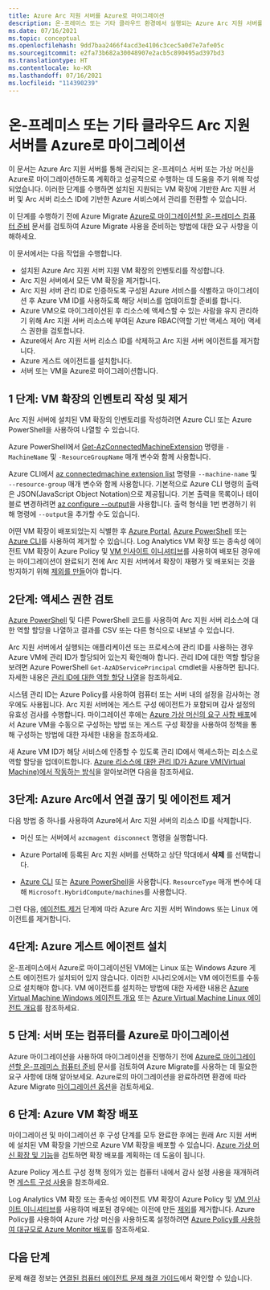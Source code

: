 ```yaml
---
title: Azure Arc 지원 서버를 Azure로 마이그레이션
description: 온-프레미스 또는 기타 클라우드 환경에서 실행되는 Azure Arc 지원 서버를 Azure로 마이그레이션하는 방법에 대해 알아봅니다.
ms.date: 07/16/2021
ms.topic: conceptual
ms.openlocfilehash: 9dd7baa2466f4acd3e4106c3cec5a0d7e7afe05c
ms.sourcegitcommit: e2fa73b682a30048907e2acb5c890495ad397bd3
ms.translationtype: HT
ms.contentlocale: ko-KR
ms.lasthandoff: 07/16/2021
ms.locfileid: "114390239"
---
```

# <a name="migrate-your-on-premises-or-other-cloud-arc-enabled-server-to-azure"></a>온-프레미스 또는 기타 클라우드 Arc 지원 서버를 Azure로 마이그레이션

이 문서는 Azure Arc 지원 서버를 통해 관리되는 온-프레미스 서버 또는 가상 머신을 Azure로 마이그레이션하도록 계획하고 성공적으로 수행하는 데 도움을 주기 위해 작성되었습니다. 이러한 단계를 수행하면 설치된 지원되는 VM 확장에 기반한 Arc 지원 서버 및 Arc 서버 리소스 ID에 기반한 Azure 서비스에서 관리를 전환할 수 있습니다.

이 단계를 수행하기 전에 Azure Migrate [Azure로 마이그레이션할 온-프레미스 컴퓨터 준비](../../migrate/prepare-for-migration.md) 문서를 검토하여 Azure Migrate 사용을 준비하는 방법에 대한 요구 사항을 이해하세요.

이 문서에서는 다음 작업을 수행합니다.

* 설치된 Azure Arc 지원 서버 지원 VM 확장의 인벤토리를 작성합니다.
* Arc 지원 서버에서 모든 VM 확장을 제거합니다.
* Arc 지원 서버 관리 ID로 인증하도록 구성된 Azure 서비스를 식별하고 마이그레이션 후 Azure VM ID를 사용하도록 해당 서비스를 업데이트할 준비를 합니다.
* Azure VM으로 마이그레이션된 후 리소스에 액세스할 수 있는 사람을 유지 관리하기 위해 Arc 지원 서버 리소스에 부여된 Azure RBAC(역할 기반 액세스 제어) 액세스 권한을 검토합니다. 
* Azure에서 Arc 지원 서버 리소스 ID를 삭제하고 Arc 지원 서버 에이전트를 제거합니다.
* Azure 게스트 에이전트를 설치합니다.
* 서버 또는 VM을 Azure로 마이그레이션합니다.

## <a name="step-1-inventory-and-remove-vm-extensions"></a>1 단계: VM 확장의 인벤토리 작성 및 제거

Arc 지원 서버에 설치된 VM 확장의 인벤토리를 작성하려면 Azure CLI 또는 Azure PowerShell을 사용하여 나열할 수 있습니다.

Azure PowerShell에서 [Get-AzConnectedMachineExtension](/powershell/module/az.connectedmachine/get-azconnectedmachineextension) 명령을 `-MachineName` 및 `-ResourceGroupName` 매개 변수와 함께 사용합니다.

Azure CLI에서 [az connectedmachine extension list](/cli/azure/ext/connectedmachine/connectedmachine/extension#ext_connectedmachine_az_connectedmachine_extension_list) 명령을 `--machine-name` 및 `--resource-group` 매개 변수와 함께 사용합니다. 기본적으로 Azure CLI 명령의 출력은 JSON(JavaScript Object Notation)으로 제공됩니다. 기본 출력을 목록이나 테이블로 변경하려면 [az configure --output](/cli/azure/reference-index)을 사용합니다. 출력 형식을 1번 변경하기 위해 명령에 `--output`을 추가할 수도 있습니다.

어떤 VM 확장이 배포되었는지 식별한 후 [Azure Portal](manage-vm-extensions-portal.md), [Azure PowerShell](manage-vm-extensions-powershell.md) 또는 [Azure CLI](manage-vm-extensions-cli.md)를 사용하여 제거할 수 있습니다. Log Analytics VM 확장 또는 종속성 에이전트 VM 확장이 Azure Policy 및 [VM 인사이트 이니셔티브](../../azure-monitor/vm/vminsights-enable-policy.md)를 사용하여 배포된 경우에는 마이그레이션이 완료되기 전에 Arc 지원 서버에서 확장이 재평가 및 배포되는 것을 방지하기 위해 [제외를 만들](../../governance/policy/tutorials/create-and-manage.md#remove-a-non-compliant-or-denied-resource-from-the-scope-with-an-exclusion)어야 합니다.

## <a name="step-2-review-access-rights"></a>2단계: 액세스 권한 검토 

[Azure PowerShell](../../role-based-access-control/role-assignments-list-powershell.md#list-role-assignments-for-a-resource) 및 다른 PowerShell 코드를 사용하여 Arc 지원 서버 리소스에 대한 역할 할당을 나열하고 결과를 CSV 또는 다른 형식으로 내보낼 수 있습니다. 

Arc 지원 서버에서 실행되는 애플리케이션 또는 프로세스에 관리 ID를 사용하는 경우 Azure VM에 관리 ID가 할당되어 있는지 확인해야 합니다. 관리 ID에 대한 역할 할당을 보려면 Azure PowerShell `Get-AzADServicePrincipal` cmdlet을 사용하면 됩니다. 자세한 내용은 [관리 ID에 대한 역할 할당 나열](../../role-based-access-control/role-assignments-list-powershell.md#list-role-assignments-for-a-managed-identity)을 참조하세요. 

시스템 관리 ID는 Azure Policy를 사용하여 컴퓨터 또는 서버 내의 설정을 감사하는 경우에도 사용됩니다. Arc 지원 서버에는 게스트 구성 에이전트가 포함되며 감사 설정의 유효성 검사를 수행합니다. 마이그레이션 후에는 [Azure 가상 머신의 요구 사항 배포](../../governance/policy/concepts/guest-configuration.md#deploy-requirements-for-azure-virtual-machines)에서 Azure VM을 수동으로 구성하는 방법 또는 게스트 구성 확장을 사용하여 정책을 통해 구성하는 방법에 대한 자세한 내용을 참조하세요.

새 Azure VM ID가 해당 서비스에 인증할 수 있도록 관리 ID에서 액세스하는 리소스로 역할 할당을 업데이트합니다. [Azure 리소스에 대한 관리 ID가 Azure VM(Virtual Machine)에서 작동하는 방식](../../active-directory/managed-identities-azure-resources/how-managed-identities-work-vm.md)을 알아보려면 다음을 참조하세요.

## <a name="step-3-disconnect-from-azure-arc-and-uninstall-agent"></a>3단계: Azure Arc에서 연결 끊기 및 에이전트 제거

다음 방법 중 하나를 사용하여 Azure에서 Arc 지원 서버의 리소스 ID를 삭제합니다.

   * 머신 또는 서버에서 `azcmagent disconnect` 명령을 실행합니다.

   * Azure Portal에 등록된 Arc 지원 서버를 선택하고 상단 막대에서 **삭제** 를 선택합니다.

   * [Azure CLI](../../azure-resource-manager/management/delete-resource-group.md?tabs=azure-cli#delete-resource) 또는 [Azure PowerShell](../../azure-resource-manager/management/delete-resource-group.md?tabs=azure-powershell#delete-resource)을 사용합니다. `ResourceType` 매개 변수에 대해 `Microsoft.HybridCompute/machines`를 사용합니다.

그런 다음, [에이전트 제거](manage-agent.md#remove-the-agent) 단계에 따라 Azure Arc 지원 서버 Windows 또는 Linux 에이전트를 제거합니다.

## <a name="step-4-install-the-azure-guest-agent"></a>4단계: Azure 게스트 에이전트 설치

온-프레미스에서 Azure로 마이그레이션된 VM에는 Linux 또는 Windows Azure 게스트 에이전트가 설치되어 있지 않습니다. 이러한 시나리오에서는 VM 에이전트를 수동으로 설치해야 합니다. VM 에이전트를 설치하는 방법에 대한 자세한 내용은 [Azure Virtual Machine Windows 에이전트 개요](../../virtual-machines/extensions/agent-windows.md) 또는 [Azure Virtual Machine Linux 에이전트 개요](../../virtual-machines/extensions/agent-linux.md)를 참조하세요.

## <a name="step-5-migrate-server-or-machine-to-azure"></a>5 단계: 서버 또는 컴퓨터를 Azure로 마이그레이션

Azure 마이그레이션을 사용하여 마이그레이션을 진행하기 전에 [Azure로 마이그레이션할 온-프레미스 컴퓨터 준비](../../migrate/prepare-for-migration.md) 문서를 검토하여 Azure Migrate를 사용하는 데 필요한 요구 사항에 대해 알아보세요. Azure로의 마이그레이션을 완료하려면 환경에 따라 Azure Migrate [마이그레이션 옵션](../../migrate/prepare-for-migration.md#next-steps)을 검토하세요.

## <a name="step-6-deploy-azure-vm-extensions"></a>6 단계: Azure VM 확장 배포

마이그레이션 및 마이그레이션 후 구성 단계를 모두 완료한 후에는 원래 Arc 지원 서버에 설치된 VM 확장을 기반으로 Azure VM 확장을 배포할 수 있습니다. [Azure 가상 머신 확장 및 기능](../../virtual-machines/extensions/overview.md)을 검토하면 확장 배포를 계획하는 데 도움이 됩니다. 

Azure Policy 게스트 구성 정책 정의가 있는 컴퓨터 내에서 감사 설정 사용을 재개하려면 [게스트 구성 사용](../../governance/policy/concepts/guest-configuration.md#enable-guest-configuration)을 참조하세요.

Log Analytics VM 확장 또는 종속성 에이전트 VM 확장이 Azure Policy 및 [VM 인사이트 이니셔티브](../../azure-monitor/vm/vminsights-enable-policy.md)를 사용하여 배포된 경우에는 이전에 만든 [제외](../../governance/policy/tutorials/create-and-manage.md#remove-a-non-compliant-or-denied-resource-from-the-scope-with-an-exclusion)를 제거합니다. Azure Policy를 사용하여 Azure 가상 머신을 사용하도록 설정하려면 [Azure Policy를 사용하여 대규모로 Azure Monitor 배포](../../azure-monitor/deploy-scale.md#vm-insights)를 참조하세요. 

## <a name="next-steps"></a>다음 단계

문제 해결 정보는 [연결된 컴퓨터 에이전트 문제 해결 가이드](troubleshoot-agent-onboard.md)에서 확인할 수 있습니다.